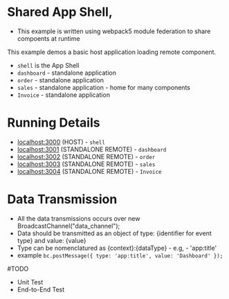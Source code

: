 # Shared App Shell, 
- This example is written using webpack5 module federation to share compoents at runtime

This example demos a basic host application loading remote component.

- `shell` is the App Shell
- `dashboard` - standalone application
- `order` - standalone application
- `sales` - standalone application - home for many components
- `Invoice` - standalone application

# Running Details

- [localhost:3000](http://localhost:3000/) (HOST) - `shell`
- [localhost:3001](http://localhost:3001/) (STANDALONE REMOTE) - `dashboard`
- [localhost:3002](http://localhost:3002/) (STANDALONE REMOTE) - `order`
- [localhost:3003](http://localhost:3003/) (STANDALONE REMOTE) - `sales`
- [localhost:3004](http://localhost:3004/) (STANDALONE REMOTE) - `Invoice`


# Data Transmission
- All the data transmissions occurs over   new BroadcastChannel("data_channel");
- Data should be transmitted as an object of type: {identifier for event type} and value: {value}
- Type can be nomenclatured as {context}:{dataType} - e.g, - 'app:title'
- example `bc.postMessage({
      type: 'app:title', value: 'Dashboard'
    });`

#TODO
- Unit Test
- End-to-End Test

